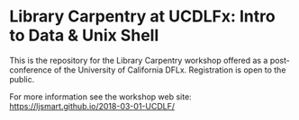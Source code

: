 # Library Carpentry at UCDLFx: Intro to Data & Unix Shell
This is the repository for the Library Carpentry workshop offered as a post-conference of the University of California DFLx. Registration is open to the public. 

For more information see the workshop web site: https://ljsmart.github.io/2018-03-01-UCDLF/
